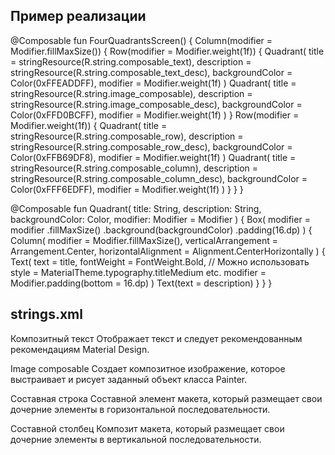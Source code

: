 ## Пример реализации
@Composable
fun FourQuadrantsScreen() {
    Column(modifier = Modifier.fillMaxSize()) {
        Row(modifier = Modifier.weight(1f)) {
            Quadrant(
                title = stringResource(R.string.composable_text),
                description = stringResource(R.string.composable_text_desc),
                backgroundColor = Color(0xFFEADDFF),
                modifier = Modifier.weight(1f)
            )
            Quadrant(
                title = stringResource(R.string.image_composable),
                description = stringResource(R.string.image_composable_desc),
                backgroundColor = Color(0xFFD0BCFF),
                modifier = Modifier.weight(1f)
            )
        }
        Row(modifier = Modifier.weight(1f)) {
            Quadrant(
                title = stringResource(R.string.composable_row),
                description = stringResource(R.string.composable_row_desc),
                backgroundColor = Color(0xFFB69DF8),
                modifier = Modifier.weight(1f)
            )
            Quadrant(
                title = stringResource(R.string.composable_column),
                description = stringResource(R.string.composable_column_desc),
                backgroundColor = Color(0xFFF6EDFF),
                modifier = Modifier.weight(1f)
            )
        }
    }
}

@Composable
fun Quadrant(
    title: String,
    description: String,
    backgroundColor: Color,
    modifier: Modifier = Modifier
) {
    Box(
        modifier = modifier
            .fillMaxSize()
            .background(backgroundColor)
            .padding(16.dp)
    ) {
        Column(
            modifier = Modifier.fillMaxSize(),
            verticalArrangement = Arrangement.Center,
            horizontalAlignment = Alignment.CenterHorizontally
        ) {
            Text(
                text = title,
                fontWeight = FontWeight.Bold,
                // Можно использовать style = MaterialTheme.typography.titleMedium etc.
                modifier = Modifier.padding(bottom = 16.dp)
            )
            Text(text = description)
        }
    }
}
## strings.xml
<string name="composable_text">Композитный текст</string>
<string name="composable_text_desc">Отображает текст и следует рекомендованным рекомендациям Material Design.</string>

<string name="image_composable">Image composable</string>
<string name="image_composable_desc">Создает композитное изображение, которое выстраивает и рисует заданный объект класса Painter.</string>

<string name="composable_row">Составная строка</string>
<string name="composable_row_desc">Составной элемент макета, который размещает свои дочерние элементы в горизонтальной последовательности.</string>

<string name="composable_column">Составной столбец</string>
<string name="composable_column_desc">Композит макета, который размещает свои дочерние элементы в вертикальной последовательности.</string>
